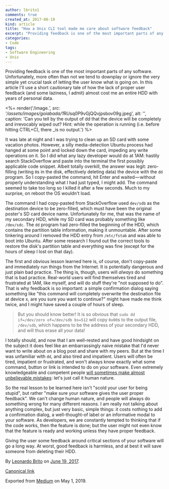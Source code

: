 ```yaml
---
author: lbrito1
comments: true
created_at: 2017-06-19
kind: article
title: "How a Unix CLI tool made me care about software feedback"
excerpt: "Providing feedback is one of the most important parts of any software. This is a tale of how the lack of proper feedback (and some laziness) almost cost me an entire HDD filled with personal data."
categories:
- Code
tags:
- Software Engineering
- Unix
---
```


Providing feedback is one of the most important parts of any software. Unfortunately, more often than not we tend to downplay or ignore the very simple yet crucial task of letting the user know what is going on. In this article I'll use a short cautionary tale of how the lack of proper user feedback (and some laziness, I admit) almost cost me an entire HDD with years of personal data.

<%= render('/image.*', src: '/assets/images/goiabada/1*RUsq0P9vGjQQvjpsbov09g.jpeg', alt: '', caption: 'Can you tell by the output of dd that the device will be completely and irrevocably wiped out? Hint: while the operation is running (i.e. before hitting CTRL+C), there _is no output.') %>

<!-- more -->

It was late at night and I was trying to clean up an SD card with some vacation photos. However, a silly media-detection Ubuntu process had hanged at some point and locked down the card, impeding any write operations on it. So I did what any lazy developer would do at 1AM: hastily search StackOverflow and paste into the terminal the first possibly applicable code snippet. Albeit totally overkill, the answer was legit: zero-filling (writing `0`s in the disk, effectively deleting data) the device with the `dd` program. So I copy-pasted the command, hit Enter and waited — without properly understanding what I had just typed, I might add. The command seemed to take too long so I killed it after a few seconds. Much to my surprise, on reboot the OS wouldn't load.

The command I had copy-pasted from StackOverflow used `dev/sdb` as the destination device to be zero-filled, which must have been the original poster's SD card device name. Unfortunately for me, that was the name of my secondary HDD, while my SD card was probably something like `/dev/sdc`. The `dd` program had zero-filled the beginning of the HDD, which contains the partition table information, making it unmountable. After some tinkering around I removed the HDD entry from `/etc/fstab` and was able to boot into Ubuntu. After some research I found out the correct tools to restore the disk's partition table and everything was fine (except for the hours of sleep I lost on that day).


The first and obvious lesson learned here is, of course, don't copy-paste and immediately run things from the Internet. It is potentially dangerous and just plain bad practice. The thing is, though, users will _always_ do something that is bad practice. Real-world users will find themselves tired and frustrated at 1AM, like myself, and will do stuff they're "not supposed to do". That is why feedback is so important: a simple confirmation dialog saying something like "this command will completely overwrite the destination file at device x, are you sure you want to continue?" might have made me think twice, and I might have saved a couple of hours of sleep.

> But you should know better! It is so obvious that `sudo dd if=/dev/zero of=/dev/sdb bs=512` will copy `0x00`s to the output file, `/dev/sdb`, which happens to be the address of your secondary HDD, and will thus erase all your data!

I totally should, and now that I am well-rested and have good hindsight on the subject it does feel like an embarrassingly naive mistake that I'd never want to write about on a blog post and share with my peers. But at the time I was unfamiliar with `dd`, and also tired and impatient. Users will often be tired, impatient or frustrated, and won't always know exactly what some command, button or link is intended to do on your software. Even extremely knowledgeable and competent people [will sometimes make almost unbelievable mistakes](https://twitter.com/gitlabstatus/status/826591961444384768): let's just call it human nature.

So the real lesson to be learned here isn't "scold your user for being stupid", but rather "make sure your software gives the user proper feedback". We can't change human nature, and people will always do something wrong for many different reasons. I am really not talking about anything complex, but just very basic, simple things: it costs nothing to add a confirmation dialog, a well-thought-of label or an informative modal to your software. As developers, we are constantly tempted to thinking that if the code works, then the feature is done; but the user might not even know that the feature is ready and working unless they have proper feedback.

Giving the user some feedback around critical sections of your software will go a long way. At worst, good feedback is harmless, and at best it will save someone from deleting their HDD.

By [Leonardo Brito](https://medium.com/@lbrito) on [June 19, 2017](https://medium.com/p/656f5fe3f6b8).

[Canonical link](https://medium.com/@lbrito/how-a-unix-cli-tool-made-me-care-about-software-feedback-656f5fe3f6b8)

Exported from [Medium](https://medium.com) on May 1, 2019.
